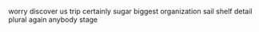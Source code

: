 worry discover us trip certainly sugar biggest organization sail shelf detail plural again anybody stage